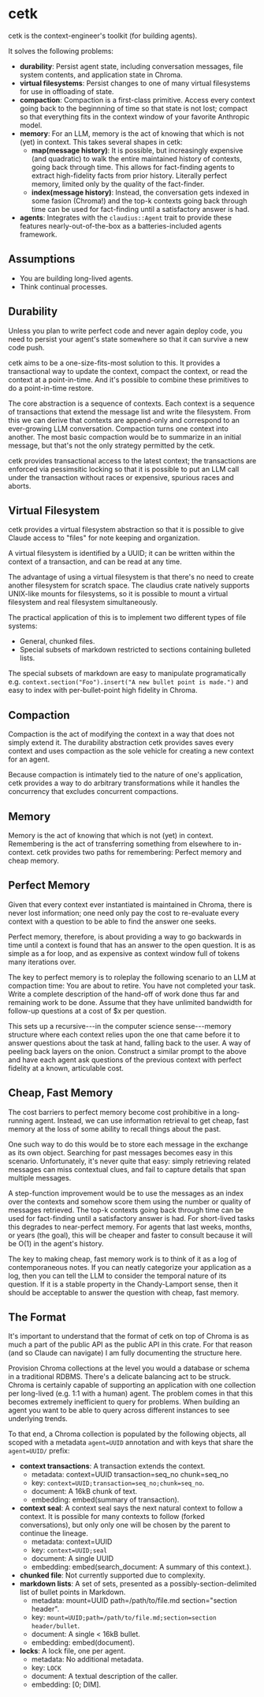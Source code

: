 # cetk

cetk is the context-engineer's toolkit (for building agents).

It solves the following problems:
- **durability**:  Persist agent state, including conversation messages, file system contents, and
  application state in Chroma.
- **virtual filesystems**:  Persist changes to one of many virtual filesystems for use in offloading
  of state.
- **compaction**:  Compaction is a first-class primitive.  Access every context going back to the
  beginnning of time so that state is not lost; compact so that everything fits in the context
  window of your favorite Anthropic model.
- **memory**:  For an LLM, memory is the act of knowing that which is not (yet) in context.  This
  takes several shapes in cetk:
  - **map(message history)**:  It is possible, but increasingly expensive (and quadratic) to walk
    the entire maintained history of contexts, going back through time.  This allows for
    fact-finding agents to extract high-fidelity facts from prior history.  Literally perfect
    memory, limited only by the quality of the fact-finder.
  - **index(message history)**:  Instead, the conversation gets indexed in some fasion (Chroma!) and
    the top-k contexts going back through time can be used for fact-finding until a satisfactory
    answer is had.
- **agents**:  Integrates with the `claudius::Agent` trait to provide these features
  nearly-out-of-the-box as a batteries-included agents framework.

## Assumptions

- You are building long-lived agents.
- Think continual processes.

## Durability

Unless you plan to write perfect code and never again deploy code, you need to persist your agent's
state somewhere so that it can survive a new code push.

cetk aims to be a one-size-fits-most solution to this.  It provides a transactional way to update
the context, compact the context, or read the context at a point-in-time.  And it's possible to
combine these primitives to do a point-in-time restore.

The core abstraction is a sequence of contexts.  Each context is a sequence of transactions that
extend the message list and write the filesystem.  From this we can derive that contexts are
append-only and correspond to an ever-growing LLM conversation.  Compaction turns one context into
another.  The most basic compaction would be to summarize in an initial message, but that's not the
only strategy permitted by the cetk.

cetk provides transactional access to the latest context; the transactions are enforced via
pessimsitic locking so that it is possible to put an LLM call under the transaction without races or
expensive, spurious races and aborts.

## Virtual Filesystem

cetk provides a virtual filesystem abstraction so that it is possible to give Claude access to
"files" for note keeping and organization.

A virtual filesystem is identified by a UUID; it can be written within the context of a transaction,
and can be read at any time.

The advantage of using a virtual filesystem is that there's no need to create another filesystem for
scratch space.  The claudius crate natively supports UNIX-like mounts for filesystems, so it is
possible to mount a virtual filesystem and real filesystem simultaneously.

The practical application of this is to implement two different types of file systems:
- General, chunked files.
- Special subsets of markdown restricted to sections containing bulleted lists.

The special subsets of markdown are easy to manipulate programatically e.g.
`context.section("Foo").insert("A new bullet point is made.")` and easy to index with
per-bullet-point high fidelity in Chroma.

## Compaction

Compaction is the act of modifying the context in a way that does not simply extend it.  The
durability abstraction cetk provides saves every context and uses compaction as the sole vehicle for
creating a new context for an agent.

Because compaction is intimately tied to the nature of one's application, cetk provides a way to do
arbitrary transformations while it handles the concurrency that excludes concurrent compactions.

## Memory

Memory is the act of knowing that which is not (yet) in context.  Remembering is the act of
transferring something from elsewhere to in-context.  cetk provides two paths for remembering:
Perfect memory and cheap memory.

## Perfect Memory

Given that every context ever instantiated is maintained in Chroma, there is never lost information;
one need only pay the cost to re-evaluate every context with a question to be able to find the
answer one seeks.

Perfect memory, therefore, is about providing a way to go backwards in time until a context is found
that has an answer to the open question.  It is as simple as a for loop, and as expensive as context
window full of tokens many iterations over.

The key to perfect memory is to roleplay the following scenario to an LLM at compaction time:  You
are about to retire.  You have not completed your task.  Write a complete description of the
hand-off of work done thus far and remaining work to be done.  Assume that they have unlimited
bandwidth for follow-up questions at a cost of $x per question.

This sets up a recursive---in the computer science sense---memory structure where each context
relies upon the one that came before it to answer questions about the task at hand, falling back to
the user.  A way of peeling back layers on the onion.  Construct a similar prompt to the above and
have each agent ask questions of the previous context with perfect fidelity at a known, articulable
cost.

## Cheap, Fast Memory

The cost barriers to perfect memory become cost prohibitive in a long-running agent.  Instead, we
can use information retrieval to get cheap, fast memory at the loss of some ability to recall things
about the past.

One such way to do this would be to store each message in the exchange as its own object.  Searching
for past messages becomes easy in this scenario.  Unfortunately, it's never quite that easy:  simply
retrieving related messages can miss contextual clues, and fail to capture details that span
multiple messages.

A step-function improvement would be to use the messages as an index over the contexts and somehow
score them using the number or quality of messages retrieved.  The top-k contexts going back through
time can be used for fact-finding until a satisfactory answer is had.  For short-lived tasks this
degrades to near-perfect memory.  For agents that last weeks, months, or years (the goal), this will
be cheaper and faster to consult because it will be O(1) in the agent's history.

The key to making cheap, fast memory work is to think of it as a log of contemporaneous notes.  If
you can neatly categorize your application as a log, then you can tell the LLM to consider the
temporal nature of its question.  If it is a stable property in the Chandy-Lamport sense, then it
should be acceptable to answer the question with cheap, fast memory.

## The Format

It's important to understand that the format of cetk on top of Chroma is as much a part of the
public API as the public API in this crate.  For that reason (and so Claude can navigate) I am fully
documenting the structure here.

Provision Chroma collections at the level you would a database or schema in a traditional RDBMS.
There's a delicate balancing act to be struck.  Chroma is certainly capable of supporting an
application with one collection per long-lived (e.g. 1:1 with a human) agent.  The problem comes in
that this becomes extremely inefficient to query for problems.  When building an agent you want to
be able to query across different instances to see underlying trends.

To that end, a Chroma collection is populated by the following objects, all scoped with a metadata
`agent=UUID` annotation and with keys that share the `agent=UUID/` prefix:
- **context transactions**:  A transaction extends the context.
    - metadata: context=UUID transaction=seq_no chunk=seq_no
    - key: `context=UUID;transaction=seq_no;chunk=seq_no`.
    - document:  A 16kB chunk of text.
    - embedding:  embed(summary of transaction).
- **context seal**:  A context seal says the next natural context to follow a context.  It is
  possible for many contexts to follow (forked conversations), but only only one will be chosen by
  the parent to continue the lineage.
    - metadata: context=UUID
    - key: `context=UUID;seal`
    - document:  A single UUID
    - embedding:  embed(search_document:  A summary of this context.).
- **chunked file**:  Not currently supported due to complexity.
- **markdown lists**:  A set of sets, presented as a possibly-section-delimited list of bullet
  points in Markdown.
    - metadata: mount=UUID path=/path/to/file.md section="section header".
    - key: `mount=UUID;path=/path/to/file.md;section=section header/bullet`.
    - document:  A single < 16kB bullet.
    - embedding:  embed(document).
- **locks**:  A lock file, one per agent.
    - metadata: No additional metadata.
    - key: `LOCK`
    - document:  A textual description of the caller.
    - embedding:  [0; DIM].
